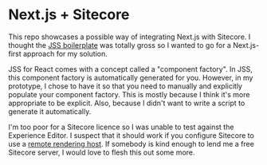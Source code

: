 Next.js + Sitecore
==================

This repo showcases a possible way of integrating Next.js with Sitecore. I thought the [JSS boilerplate](https://jss.sitecore.com/docs/client-frameworks/react/react-overview) was totally gross so I wanted to go for a Next.js-first approach for my solution.

JSS for React comes with a concept called a "component factory". In JSS, this component factory is automatically generated for you. However, in my prototype, I chose to have it so that you need to manually and explicitly populate your component factory. This is mostly because I think it's more appropriate to be explicit. Also, because I didn't want to write a script to generate it automatically.

I'm too poor for a Sitecore licence so I was unable to test against the Experience Editor. I suspect that it should work if you configure Sitecore to use a [remote rendering host](https://jss.sitecore.com/docs/fundamentals/services/view-engine#http-rendering-engine). If somebody is kind enough to lend me a free Sitecore server, I would love to flesh this out some more.

